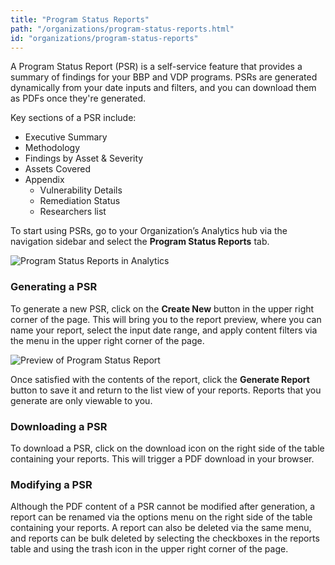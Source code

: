 ```yaml
---
title: "Program Status Reports"
path: "/organizations/program-status-reports.html"
id: "organizations/program-status-reports"
---
```


A Program Status Report (PSR) is a self-service feature that provides a summary of findings for your BBP and VDP programs. PSRs are generated dynamically from your date inputs and filters, and you can download them as PDFs once they're generated.

Key sections of a PSR include:
* Executive Summary
* Methodology
* Findings by Asset & Severity
* Assets Covered
* Appendix
    * Vulnerability Details
    * Remediation Status
    * Researchers list

To start using PSRs, go to your Organization’s Analytics hub via the navigation sidebar and select the **Program Status Reports** tab.

![Program Status Reports in Analytics](/images/status-reports-1.png)

### Generating a PSR
To generate a new PSR, click on the **Create New** button in the upper right corner of the page. This will bring you to the report preview, where you can name your report, select the input date range, and apply content filters via the menu in the upper right corner of the page.

![Preview of Program Status Report](/images/status-reports-2.png)

Once satisfied with the contents of the report, click the **Generate Report** button to save it and return to the list view of your reports. Reports that you generate are only viewable to you.

### Downloading a PSR
To download a PSR, click on the download icon on the right side of the table containing your reports. This will trigger a PDF download in your browser. 

### Modifying a PSR
Although the PDF content of a PSR cannot be modified after generation, a report can be renamed via the options menu on the right side of the table containing your reports. A report can also be deleted via the same menu, and reports can be bulk deleted by selecting the checkboxes in the reports table and using the trash icon in the upper right corner of the page.

